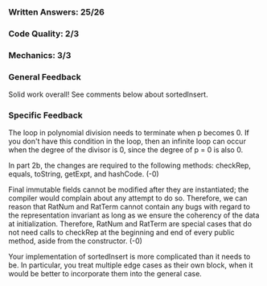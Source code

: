 ### Written Answers: 25/26

### Code Quality: 2/3

### Mechanics: 3/3

### General Feedback
Solid work overall! See comments below about sortedInsert.
### Specific Feedback
The loop in polynomial division needs to terminate when p becomes 0.  If you
don't have this condition in the loop, then an infinite loop can occur when the
degree of the divisor is 0, since the degree of p = 0 is also 0.

In part 2b, the changes are required to the following methods:
checkRep, equals, toString, getExpt, and hashCode. (-0)

Final immutable fields cannot be modified after they are instantiated; the
compiler would complain about any attempt to do so.  Therefore, we can reason
that RatNum and RatTerm cannot contain any bugs with regard to the
representation invariant as long as we ensure the coherency of the data at
initialization.  Therefore, RatNum and RatTerm are special cases that do not
need calls to checkRep at the beginning and end of every public method, aside
from the constructor. (-0)

Your implementation of sortedInsert is more complicated than it needs to be. In particular, you treat multiple edge cases as their own block, when it would be better to incorporate them into the general case.
